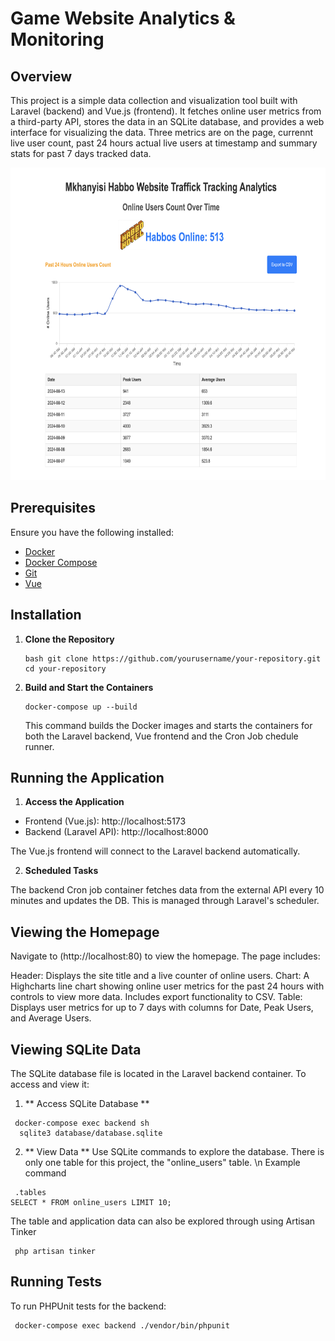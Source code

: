 # Game Website Analytics & Monitoring

## Overview

This project is a simple data collection and visualization tool built with Laravel (backend) and Vue.js (frontend). It fetches online user metrics from a third-party API, stores the data in an SQLite database, and provides a web interface for visualizing the data. Three metrics are on the page, currennt live user count, past 24 hours actual live users at timestamp and summary stats for past 7 days tracked data.

<img src="./homepage.png" alt="Homepage Screenshot"  height="500">

## Prerequisites

Ensure you have the following installed:

- [Docker](https://docs.docker.com/get-docker/)
- [Docker Compose](https://docs.docker.com/compose/install/)
- [Git](https://git-scm.com/book/en/v2/Getting-Started-Installing-Git)
- [Vue](https://vuejs.org/guide/quick-start)

## Installation

1. **Clone the Repository**

   ```
   bash git clone https://github.com/yourusername/your-repository.git
   cd your-repository
   ```

2. **Build and Start the Containers**
   ```
   docker-compose up --build
   ```
   This command builds the Docker images and starts the containers for both the Laravel backend, Vue frontend and the Cron Job chedule runner.

## Running the Application

1. **Access the Application**

- Frontend (Vue.js): http://localhost:5173
- Backend (Laravel API): http://localhost:8000

The Vue.js frontend will connect to the Laravel backend automatically.

2. **Scheduled Tasks**

The backend Cron job container fetches data from the external API every 10 minutes and updates the DB. This is managed through Laravel's scheduler.

## Viewing the Homepage

Navigate to (http://localhost:80) to view the homepage. The page includes:

Header: Displays the site title and a live counter of online users.
Chart: A Highcharts line chart showing online user metrics for the past 24 hours with controls to view more data. Includes export functionality to CSV.
Table: Displays user metrics for up to 7 days with columns for Date, Peak Users, and Average Users.

## Viewing SQLite Data

The SQLite database file is located in the Laravel backend container. To access and view it:

1. ** Access SQLite Database **

```
 docker-compose exec backend sh
  sqlite3 database/database.sqlite
```

2. ** View Data **
   Use SQLite commands to explore the database. There is only one table for this project, the "online_users" table. \n
   Example command

```
 .tables
SELECT * FROM online_users LIMIT 10;
```

The table and application data can also be explored through using Artisan Tinker

```
 php artisan tinker
```

## Running Tests

To run PHPUnit tests for the backend:

```
 docker-compose exec backend ./vendor/bin/phpunit
```
